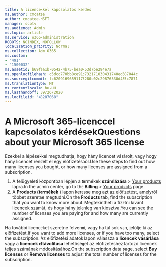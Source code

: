 ```yaml
---
title: A licencekkel kapcsolatos kérdés
ms.author: cmcatee
author: cmcatee-MSFT
manager: scotv
ms.audience: Admin
ms.topic: article
ms.service: o365-administration
ROBOTS: NOINDEX, NOFOLLOW
localization_priority: Normal
ms.collection: Adm_O365
ms.custom:
- "491"
- "1500032"
ms.assetid: b69fea1b-0542-4b75-bea0-53d7be294e7a
ms.openlocfilehash: c5dcc770bb8ce91c732171030431740ed387044c
ms.sourcegitcommit: fc62091696591175280c02c29876530d485c7871
ms.translationtype: MT
ms.contentlocale: hu-HU
ms.lasthandoff: 09/26/2020
ms.locfileid: "48287068"
---
```

# <a name="questions-about-your-microsoft-365-license"></a><span data-ttu-id="de40b-102">A Microsoft 365-licenccel kapcsolatos kérdések</span><span class="sxs-lookup"><span data-stu-id="de40b-102">Questions about your Microsoft 365 license</span></span>

<span data-ttu-id="de40b-103">Ezekkel a lépésekkel megtudhatja, hogy hány licencet vásárolt, vagy hogy hány licencet rendelt el egy előfizetésből.</span><span class="sxs-lookup"><span data-stu-id="de40b-103">Use these steps to find out how many licenses you bought, or how many licenses are assigned from a subscription.</span></span>
  
1. <span data-ttu-id="de40b-104">A felügyeleti központban lépjen a termékek **számlázása** \> [Your products](https://go.microsoft.com/fwlink/p/?linkid=842054) lapra.</span><span class="sxs-lookup"><span data-stu-id="de40b-104">In the admin center, go to the **Billing** \> [Your products](https://go.microsoft.com/fwlink/p/?linkid=842054) page.</span></span>
2. <span data-ttu-id="de40b-105">A **Products (termékek** ) lapon keresse meg azt az előfizetést, amelyről többet szeretne megtudni.</span><span class="sxs-lookup"><span data-stu-id="de40b-105">On the **Products** tab, find the subscription that you want to know more about.</span></span> <span data-ttu-id="de40b-106">Megtekintheti a fizetni kívánt licencek számát, és hogy hány jelenleg van kiosztva.</span><span class="sxs-lookup"><span data-stu-id="de40b-106">You can see the number of licenses you are paying for and how many are currently assigned.</span></span>

<span data-ttu-id="de40b-107">Ha további licenceket szeretne felvenni, vagy ha túl sok van, jelölje ki az előfizetést.</span><span class="sxs-lookup"><span data-stu-id="de40b-107">If you want to add more licenses, or if you have too many, select the subscription.</span></span> <span data-ttu-id="de40b-108">Az előfizetési adatok lapon válassza a **licencek vásárlása** vagy a **licencek eltávolítása** lehetőséget az előfizetéshez tartozó licencek teljes számának módosításához.</span><span class="sxs-lookup"><span data-stu-id="de40b-108">On the subscription data page, select **Buy licenses** or **Remove licenses** to adjust the total number of licenses for the subscription.</span></span>